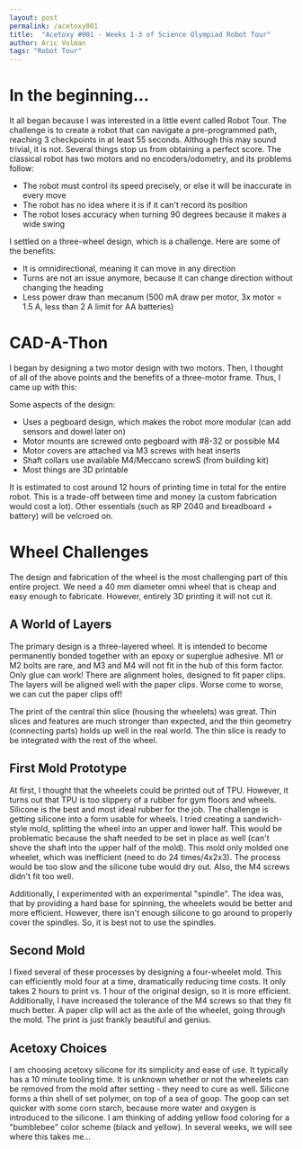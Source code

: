 ```yaml
---
layout: post
permalink: /acetoxy001
title:  "Acetoxy #001 - Weeks 1-3 of Science Olympiad Robot Tour"
author: Aric Volman
tags: "Robot Tour"
---
```


# In the beginning...

It all began because I was interested in a little event called Robot Tour. The challenge is to create a robot that can navigate a pre-programmed path, reaching 3 checkpoints in at least 55 seconds. Although this may sound trivial, it is not. Several things stop us from obtaining a perfect score. The classical robot has two motors and no encoders/odometry, and its problems follow:

- The robot must control its speed precisely, or else it will be inaccurate in every move
- The robot has no idea where it is if it can't record its position
- The robot loses accuracy when turning 90 degrees because it makes a wide swing

I settled on a three-wheel design, which is a challenge. Here are some of the benefits:

- It is omnidirectional, meaning it can move in any direction
- Turns are not an issue anymore, because it can change direction without changing the heading
- Less power draw than mecanum (500 mA draw per motor, 3x motor = 1.5 A, less than 2 A limit for AA batteries)

# CAD-A-Thon

I began by designing a two motor design with two motors. Then, I thought of all of the above points and the benefits of a three-motor frame. Thus, I came up with this:

Some aspects of the design:

- Uses a pegboard design, which makes the robot more modular (can add sensors and dowel later on)
- Motor mounts are screwed onto pegboard with #8-32 or possible M4
- Motor covers are attached via M3 screws with heat inserts
- Shaft collars use available M4/Meccano screwS (from building kit)
- Most things are 3D printable

It is estimated to cost around 12 hours of printing time in total for the entire robot. This is a trade-off between time and money (a custom fabrication would cost a lot).
Other essentials (such as RP 2040 and breadboard + battery) will be velcroed on.

# Wheel Challenges

The design and fabrication of the wheel is the most challenging part of this entire project. We need a 40 mm diameter omni wheel that is cheap and easy enough to fabricate. However, entirely 3D printing it will not cut it.

## A World of Layers

The primary design is a three-layered wheel. It is intended to become permanently bonded together with an epoxy or superglue adhesive. M1 or M2 bolts are rare, and M3 and M4 will not fit in the hub of this form factor. Only glue can work! There are alignment holes, designed to fit paper clips. The layers will be aligned well with the paper clips. Worse come to worse, we can cut the paper clips off!

The print of the central thin slice (housing the wheelets) was great. Thin slices and features are much stronger than expected, and the thin geometry (connecting parts) holds up well in the real world. The thin slice is ready to be integrated with the rest of the wheel.

## First Mold Prototype

At first, I thought that the wheelets could be printed out of TPU. However, it turns out that TPU is too slippery of a rubber for gym floors and wheels. Silicone is the best and most ideal rubber for the job. The challenge is getting silicone into a form usable for wheels. I tried creating a sandwich-style mold, splitting the wheel into an upper and lower half. This would be problematic because the shaft needed to be set in place as well (can't shove the shaft into the upper half of the mold). This mold only molded one wheelet, which was inefficient (need to do 24 times/4x2x3). The process would be too slow and the silicone tube would dry out. Also, the M4 screws didn't fit too well.

Additionally, I experimented with an experimental "spindle". The idea was, that by providing a hard base for spinning, the wheelets would be better and more efficient. However, there isn't enough silicone to go around to properly cover the spindles. So, it is best not to use the spindles.

## Second Mold

I fixed several of these processes by designing a four-wheelet mold. This can efficiently mold four at a time, dramatically reducing time costs. It only takes 2 hours to print vs. 1 hour of the original design, so it is more efficient. Additionally, I have increased the tolerance of the M4 screws so that they fit much better. A paper clip will act as the axle of the wheelet, going through the mold. The print is just frankly beautiful and genius.

## Acetoxy Choices

I am choosing acetoxy silicone for its simplicity and ease of use. It typically has a 10 minute tooling time. It is unknown whether or not the wheelets can be removed from the mold after setting - they need to cure as well. Silicone forms a thin shell of set polymer, on top of a sea of goop. The goop can set quicker with some corn starch, because more water and oxygen is introduced to the silicone. I am thinking of adding yellow food coloring for a "bumblebee" color scheme (black and yellow). In several weeks, we will see where this takes me...
